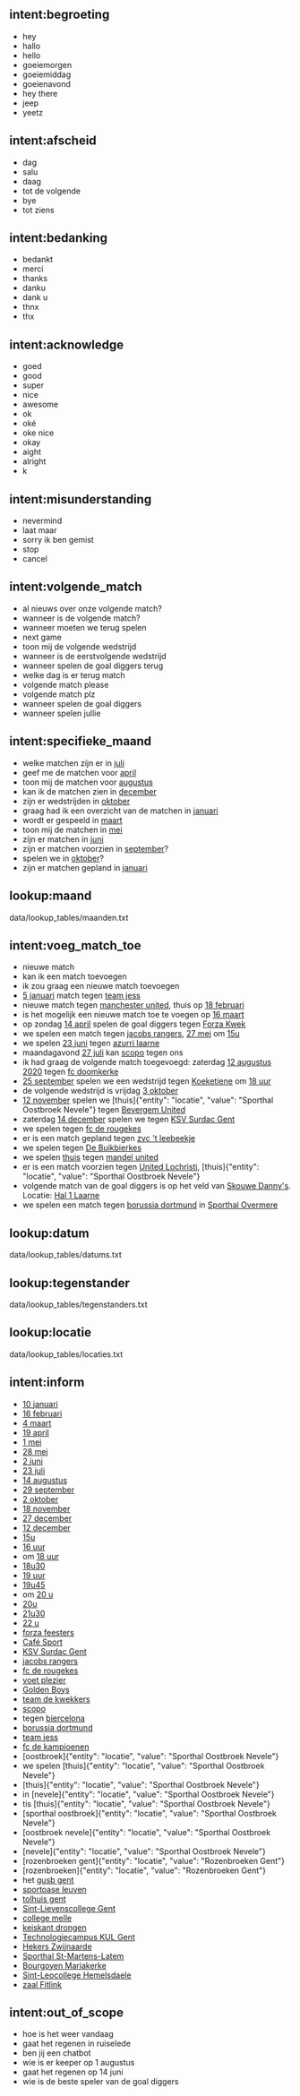 ## intent:begroeting
- hey
- hallo
- hello
- goeiemorgen
- goeiemiddag
- goeienavond
- hey there
- jeep
- yeetz

## intent:afscheid
- dag
- salu
- daag
- tot de volgende
- bye
- tot ziens

## intent:bedanking
- bedankt
- merci
- thanks
- danku
- dank u
- thnx
- thx

## intent:acknowledge
- goed
- good
- super
- nice
- awesome
- ok
- oké
- oke nice
- okay
- aight
- alright
- k

## intent:misunderstanding
- nevermind
- laat maar
- sorry ik ben gemist
- stop
- cancel

## intent:volgende_match
- al nieuws over onze volgende match?
- wanneer is de volgende match?
- wanneer moeten we terug spelen
- next game
- toon mij de volgende wedstrijd
- wanneer is de eerstvolgende wedstrijd
- wanneer spelen de goal diggers terug
- welke dag is er terug match
- volgende match please
- volgende match plz
- wanneer spelen de goal diggers
- wanneer spelen jullie

## intent:specifieke_maand
- welke matchen zijn er in [juli](maand)
- geef me de matchen voor [april](maand)
- toon mij de matchen voor [augustus](maand)
- kan ik de matchen zien in [december](maand)
- zijn er wedstrijden in [oktober](maand)
- graag had ik een overzicht van de matchen in [januari](maand)
- wordt er gespeeld in [maart](maand)
- toon mij de matchen in [mei](maand)
- zijn er matchen in [juni](maand)
- zijn er matchen voorzien in [september](maand)?
- spelen we in [oktober](maand)?
- zijn er matchen gepland in [januari](maand)

## lookup:maand
data/lookup_tables/maanden.txt

## intent:voeg_match_toe
- nieuwe match
- kan ik een match toevoegen
- ik zou graag een nieuwe match toevoegen
- [5 januari](datum) match tegen [team jess](tegenstander)
- nieuwe match tegen [manchester united](tegenstander), thuis op [18 februari](datum)
- is het mogelijk een nieuwe match toe te voegen op [16 maart](datum)
- op zondag [14 april](datum) spelen de goal diggers tegen [Forza Kwek](tegenstander)
- we spelen een match tegen [jacobs rangers](tegenstander), [27 mei](datum) om [15u](uur)
- we spelen [23 juni](datum) tegen [azurri laarne](tegenstander)
- maandagavond [27 juli](datum) kan [scopo](tegenstander) tegen ons
- ik had graag de volgende match toegevoegd: zaterdag [12 augustus 2020](datum) tegen [fc doomkerke](tegenstander) 
- [25 september](datum) spelen we een wedstrijd tegen [Koeketiene](tegenstander) om [18 uur](uur)
- de volgende wedstrijd is vrijdag [3 oktober](datum)
- [12 november](datum) spelen we [thuis]{"entity": "locatie", "value": "Sporthal Oostbroek Nevele"} tegen [Bevergem United](tegenstander)
- zaterdag [14 december](datum) spelen we tegen [KSV Surdac Gent](tegenstander)
- we spelen tegen [fc de rougekes](tegenstander)
- er is een match gepland tegen [zvc 't leebeekje](tegenstander)
- we spelen tegen [De Buikbierkes](tegenstander)
- we spelen [thuis](locatie) tegen [mandel united](tegenstander)
- er is een match voorzien tegen [United Lochristi](tegenstander), [thuis]{"entity": "locatie", "value": "Sporthal Oostbroek Nevele"}
- volgende match van de goal diggers is op het veld van [Skouwe Danny's](tegenstander). Locatie: [Hal 1 Laarne](locatie)
- we spelen een match tegen [borussia dortmund](tegenstander) in [Sporthal Overmere](locatie)

## lookup:datum
data/lookup_tables/datums.txt

## lookup:tegenstander
data/lookup_tables/tegenstanders.txt

## lookup:locatie
data/lookup_tables/locaties.txt

## intent:inform
- [10 januari](datum)
- [16 februari](datum)
- [4 maart](datum)
- [19 april](datum)
- [1 mei](datum)
- [28 mei](datum)
- [2 juni](datum)
- [23 juli](datum)
- [14 augustus](datum)
- [29 september](datum)
- [2 oktober](datum)
- [18 november](datum)
- [27 december](datum)
- [12 december](datum)
- [15u](uur)
- [16 uur](uur)
- om [18 uur](uur)
- [18u30](uur)
- [19 uur](uur)
- [19u45](uur)
- om [20 u](uur)
- [20u](uur)
- [21u30](uur)
- [22 u](uur)
- [forza feesters](tegenstander)
- [Café Sport](tegenstander)
- [KSV Surdac Gent](tegenstander)
- [jacobs rangers](tegenstander)
- [fc de rougekes](tegenstander)
- [voet plezier](tegenstander)
- [Golden Boys](tegenstander)
- [team de kwekkers](tegenstander)
- [scopo](tegenstander)
- tegen [biercelona](tegenstander)
- [borussia dortmund](tegenstander)
- [team jess](tegenstander)
- [fc de kampioenen](tegenstander)
- [oostbroek]{"entity": "locatie", "value": "Sporthal Oostbroek Nevele"}
- we spelen [thuis]{"entity": "locatie", "value": "Sporthal Oostbroek Nevele"}
- [thuis]{"entity": "locatie", "value": "Sporthal Oostbroek Nevele"}
- in [nevele]{"entity": "locatie", "value": "Sporthal Oostbroek Nevele"}
- tis [thuis]{"entity": "locatie", "value": "Sporthal Oostbroek Nevele"}
- [sporthal oostbroek]{"entity": "locatie", "value": "Sporthal Oostbroek Nevele"}
- [oostbroek nevele]{"entity": "locatie", "value": "Sporthal Oostbroek Nevele"}
- [nevele]{"entity": "locatie", "value": "Sporthal Oostbroek Nevele"}
- [rozenbroeken gent]{"entity": "locatie", "value": "Rozenbroeken Gent"}
- [rozenbroeken]{"entity": "locatie", "value": "Rozenbroeken Gent"}
- het [gusb gent](locatie)
- [sportoase leuven](locatie)
- [tolhuis gent](locatie)
- [Sint-Lievenscollege Gent](locatie)
- [college melle](locatie)
- [keiskant drongen](locatie)
- [Technologiecampus KUL Gent](locatie)
- [Hekers Zwijnaarde](locatie)
- [Sporthal St-Martens-Latem](locatie)
- [Bourgoyen Mariakerke](locatie)
- [Sint-Leocollege Hemelsdaele](locatie)
- [zaal Fitlink](locatie)

## intent:out_of_scope
- hoe is het weer vandaag
- gaat het regenen in ruiselede
- ben jij een chatbot
- wie is er keeper op 1 augustus
- gaat het regenen op 14 juni
- wie is de beste speler van de goal diggers





